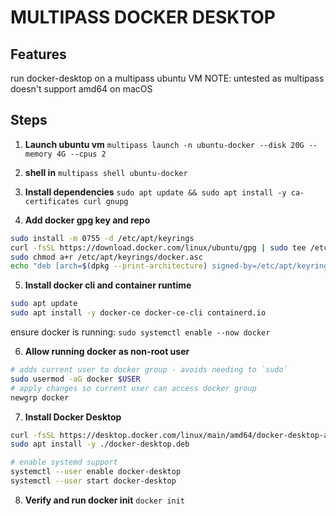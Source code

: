 # MULTIPASS DOCKER DESKTOP

## Features
run docker-desktop on a multipass ubuntu VM
NOTE: untested as multipass doesn't support amd64 on macOS

## Steps

1. **Launch ubuntu vm**
`multipass launch -n ubuntu-docker --disk 20G --memory 4G --cpus 2`

2. **shell in**
`multipass shell ubuntu-docker`

3. **Install dependencies**
`sudo apt update && sudo apt install -y ca-certificates curl gnupg`

4. **Add docker gpg key and repo**
```bash
sudo install -m 0755 -d /etc/apt/keyrings
curl -fsSL https://download.docker.com/linux/ubuntu/gpg | sudo tee /etc/apt/keyrings/docker.asc > /dev/null
sudo chmod a+r /etc/apt/keyrings/docker.asc
echo "deb [arch=$(dpkg --print-architecture) signed-by=/etc/apt/keyrings/docker.asc] https://download.docker.com/linux/ubuntu $(lsb_release -cs) stable" | sudo tee /etc/apt/sources.list.d/docker.list > /dev/null
```

5. **Install docker cli and container runtime**
```bash
sudo apt update
sudo apt install -y docker-ce docker-ce-cli containerd.io
```

ensure docker is running: `sudo systemctl enable --now docker`

6. **Allow running docker as non-root user**
```bash
# adds current user to docker group - avoids needing to `sudo`
sudo usermod -aG docker $USER
# apply changes so current user can access docker group
newgrp docker
```

7. **Install Docker Desktop**
```bash
curl -fsSL https://desktop.docker.com/linux/main/amd64/docker-desktop-amd64.deb -o docker-desktop.deb
sudo apt install -y ./docker-desktop.deb
```

```bash
# enable systemd support
systemctl --user enable docker-desktop
systemctl --user start docker-desktop
```
8. **Verify and run docker init**
`docker init`

